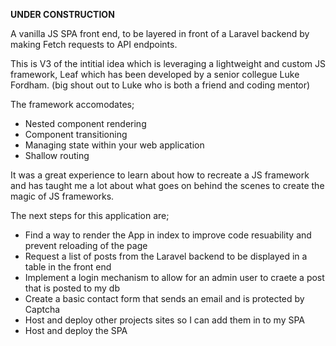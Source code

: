 **UNDER CONSTRUCTION** 

A vanilla JS SPA front end, to be layered in front of a Laravel backend by making Fetch requests to API endpoints.

This is V3 of the intitial idea which is leveraging a lightweight and custom JS framework, Leaf which has been developed by a senior collegue Luke Fordham. (big shout out to Luke who is both a friend and coding mentor)

The framework accomodates;

- Nested component rendering
- Component transitioning 
- Managing state within your web application 
- Shallow routing 

It was a great experience to learn about how to recreate a JS framework and has taught me a lot about what goes on behind the scenes to create the magic of JS frameworks.

The next steps for this application are;

- Find a way to render the App in index to improve code resuability and prevent reloading of the page 
- Request a list of posts from the Laravel backend to be displayed in a table in the front end
- Implement a login mechanism to allow for an admin user to craete a post that is posted to my db 
- Create a basic contact form that sends an email and is protected by Captcha 
- Host and deploy other projects sites so I can add them in to my SPA 
- Host and deploy the SPA 